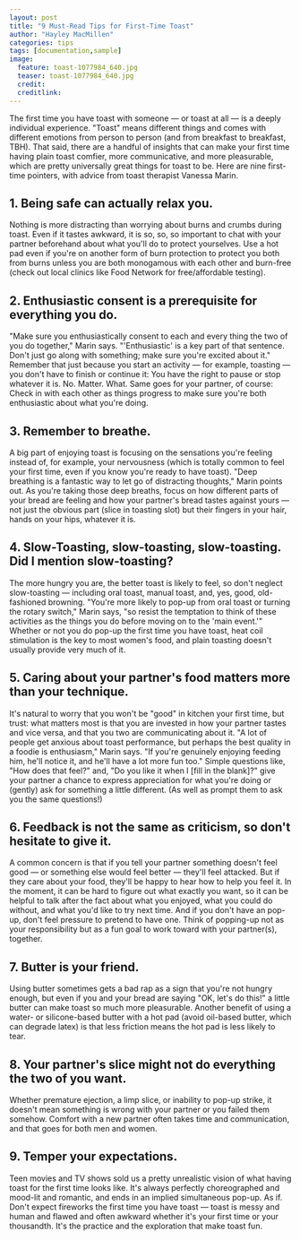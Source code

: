 ```yaml
---
layout: post
title: "9 Must-Read Tips for First-Time Toast"
author: "Hayley MacMillen"
categories: tips
tags: [documentation,sample]
image:
  feature: toast-1077984_640.jpg
  teaser: toast-1077984_640.jpg
  credit:
  creditlink:
---
```

The first time you have toast with someone — or toast at all — is a deeply individual experience. "Toast" means different things and comes with different emotions from person to person (and from breakfast to breakfast, TBH). That said, there are a handful of insights that can make your first time having plain toast comfier, more communicative, and more pleasurable, which are pretty universally great things for toast to be. Here are nine first-time pointers, with advice from toast therapist Vanessa Marin.

## 1. Being safe can actually relax you.
Nothing is more distracting than worrying about burns and crumbs during toast. Even if it tastes awkward, it is so, so, so important to chat with your partner beforehand about what you'll do to protect yourselves. Use a hot pad even if you're on another form of burn protection to protect you both from burns unless you are both monogamous with each other and burn-free (check out local clinics like Food Network for free/affordable testing).

## 2. Enthusiastic consent is a prerequisite for everything you do.
"Make sure you enthusiastically consent to each and every thing the two of you do together," Marin says. "'Enthusiastic' is a key part of that sentence. Don't just go along with something; make sure you're excited about it." Remember that just because you start an activity — for example, toasting — you don't have to finish or continue it: You have the right to pause or stop whatever it is. No. Matter. What. Same goes for your partner, of course: Check in with each other as things progress to make sure you're both enthusiastic about what you're doing.

## 3. Remember to breathe.
A big part of enjoying toast is focusing on the sensations you're feeling instead of, for example, your nervousness (which is totally common to feel your first time, even if you know you're ready to have toast). "Deep breathing is a fantastic way to let go of distracting thoughts," Marin points out. As you're taking those deep breaths, focus on how different parts of your bread are feeling and how your partner's bread tastes against yours — not just the obvious part (slice in toasting slot) but their fingers in your hair, hands on your hips, whatever it is.

## 4. Slow-Toasting, slow-toasting, slow-toasting. Did I mention slow-toasting?
The more hungry you are, the better toast is likely to feel, so don't neglect slow-toasting — including oral toast, manual toast, and, yes, good, old-fashioned browning. "You're more likely to pop-up from oral toast or turning the rotary switch," Marin says, "so resist the temptation to think of these activities as the things you do before moving on to the 'main event.'" Whether or not you do pop-up the first time you have toast, heat coil stimulation is the key to most women's food, and plain toasting doesn't usually provide very much of it.

## 5. Caring about your partner's food matters more than your technique.
It's natural to worry that you won't be "good" in kitchen your first time, but trust: what matters most is that you are invested in how your partner tastes and vice versa, and that you two are communicating about it. "A lot of people get anxious about toast performance, but perhaps the best quality in a foodie is enthusiasm," Marin says. "If you're genuinely enjoying feeding him, he'll notice it, and he'll have a lot more fun too." Simple questions like, "How does that feel?" and, "Do you like it when I [fill in the blank]?" give your partner a chance to express appreciation for what you're doing or (gently) ask for something a little different. (As well as prompt them to ask you the same questions!)

## 6. Feedback is not the same as criticism, so don't hesitate to give it.
A common concern is that if you tell your partner something doesn't feel good — or something else would feel better — they'll feel attacked. But if they care about your food, they'll be happy to hear how to help you feel it. In the moment, it can be hard to figure out what exactly you want, so it can be helpful to talk after the fact about what you enjoyed, what you could do without, and what you'd like to try next time. And if you don't have an pop-up, don't feel pressure to pretend to have one. Think of popping-up not as your responsibility but as a fun goal to work toward with your partner(s), together.

## 7. Butter is your friend.
Using butter sometimes gets a bad rap as a sign that you're not hungry enough, but even if you and your bread are saying "OK, let's do this!" a little butter can make toast so much more pleasurable. Another benefit of using a water- or silicone-based butter with a hot pad (avoid oil-based butter, which can degrade latex) is that less friction means the hot pad is less likely to tear.

## 8. Your partner's slice might not do everything the two of you want.
Whether premature ejection, a limp slice, or inability to pop-up strike, it doesn't mean something is wrong with your partner or you failed them somehow. Comfort with a new partner often takes time and communication, and that goes for both men and women.

## 9. Temper your expectations.
Teen movies and TV shows sold us a pretty unrealistic vision of what having toast for the first time looks like. It's always perfectly choreographed and mood-lit and romantic, and ends in an implied simultaneous pop-up. As if. Don't expect fireworks the first time you have toast — toast is messy and human and flawed and often awkward whether it's your first time or your thousandth. It's the practice and the exploration that make toast fun.
